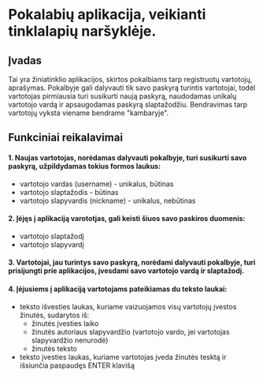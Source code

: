 # Pokalabių aplikacija, veikianti tinklalapių naršyklėje.
## Įvadas
Tai yra žiniatinklio aplikacijos, skirtos pokalbiams tarp registruotų vartotojų, aprašymas. Pokalbyje gali dalyvauti tik savo paskyrą turintis vartotojai, todėl vartotojas pirmiausia turi susikurti naują paskyrą, naudodamas unikalų vartotojo vardą ir apsaugodamas paskyrą slaptažodžiu. Bendravimas tarp vartotojų vyksta viename bendrame "kambaryje".

## Funkciniai reikalavimai

#### 1. Naujas vartotojas, norėdamas dalyvauti pokalbyje, turi susikurti savo paskyrą, užpildydamas tokius formos laukus:
* vartotojo vardas (username) - unikalus, būtinas
* vartotojo slaptažodis - būtinas
* vartotojo slapyvardis (nickname) - unikalus, nebūtinas

#### 2. Įėjęs į aplikaciją varototjas, gali keisti šiuos savo paskiros duomenis:
* vartotojo slaptažodį
* vartotojo slapyvardį

#### 3. Vartotojai, jau turintys savo paskyrą, norėdami dalyvauti pokalbyje, turi prisijungti prie aplikacijos, įvesdami savo vartotojo vardą ir slaptažodį.

#### 4. Įėjusiems į aplikaciją vartotojams pateikiamas du teksto laukai:
* teksto išvesties laukas, kuriame vaizuojamos visų vartotojų įvestos žinutės, sudarytos iš:
  - žinutės įvesties laiko
  - žinutės autoriaus slapyvardžio (vartotojo vardo, jei vartotojas slapyvardžio nenurodė)
  - žinutės teksto
* teksto įvesties laukas, kuriame vartotojas įveda žinutės tesktą ir išsiunčia paspaudęs ENTER klavišą